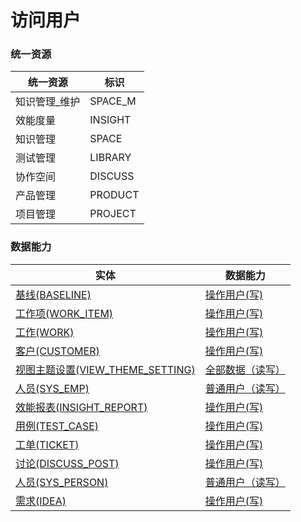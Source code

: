# 访问用户 <!-- {docsify-ignore-all} -->



### 统一资源

|统一资源|标识|
|---|---|
|知识管理_维护|SPACE_M|
|效能度量|INSIGHT|
|知识管理|SPACE|
|测试管理|LIBRARY|
|协作空间|DISCUSS|
|产品管理|PRODUCT|
|项目管理|PROJECT|



### 数据能力

|实体|数据能力|
|---|---|
|[基线(BASELINE)](module/Base/baseline)|<a href ="#/module/Base/baseline#baseline-user_w">操作用户(写)</a>|
|[工作项(WORK_ITEM)](module/ProjMgmt/work_item)|<a href ="#/module/ProjMgmt/work_item#work_item-user_w">操作用户(写)</a>|
|[工作(WORK)](module/Base/work)|<a href ="#/module/Base/work#work-user_w">操作用户(写)</a>|
|[客户(CUSTOMER)](module/ProdMgmt/customer)|<a href ="#/module/ProdMgmt/customer#customer-user_w">操作用户(写)</a>|
|[视图主题设置(VIEW_THEME_SETTING)](module/Base/view_theme_setting)|<a href ="#/module/Base/view_theme_setting#view_theme_setting-all_rw">全部数据（读写）</a>|
|[人员(SYS_EMP)](module/ebsx/SysEmployee)|<a href ="#/module/ebsx/SysEmployee#sysemployee-user_rw">普通用户（读写）</a>|
|[效能报表(INSIGHT_REPORT)](module/Insight/insight_report)|<a href ="#/module/Insight/insight_report#insight_report-user_w">操作用户(写)</a>|
|[用例(TEST_CASE)](module/TestMgmt/test_case)|<a href ="#/module/TestMgmt/test_case#test_case-user_w">操作用户(写)</a>|
|[工单(TICKET)](module/ProdMgmt/ticket)|<a href ="#/module/ProdMgmt/ticket#ticket-user_w">操作用户(写)</a>|
|[讨论(DISCUSS_POST)](module/Team/discuss_post)|<a href ="#/module/Team/discuss_post#discuss_post-user_w">操作用户(写)</a>|
|[人员(SYS_PERSON)](module/ibizsysmgr/sys_person)|<a href ="#/module/ibizsysmgr/sys_person#sys_person-user_rw">普通用户（读写）</a>|
|[需求(IDEA)](module/ProdMgmt/idea)|<a href ="#/module/ProdMgmt/idea#idea-user_w">操作用户(写)</a>|



